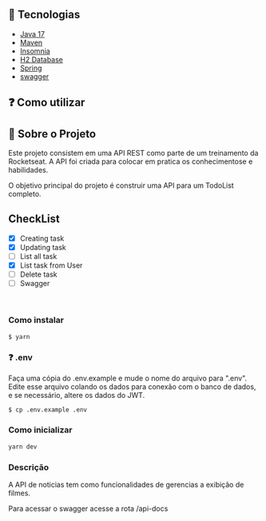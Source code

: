 ## 🚀 Tecnologias

- [Java 17](https://www.oracle.com/java/technologies/javase/jdk17-archive-downloads.html)
- [Maven](https://maven.apache.org/)
- [Insomnia](https://insomnia.rest/)
- [H2 Database](https://www.h2database.com/html/main.html)
- [Spring](https://spring.io/)
- [swagger](https://github.com/swagger-api/swagger-ui)

## ❓ Como utilizar

## 📑 Sobre o Projeto

Este projeto consistem em uma API REST como parte de um treinamento da Rocketseat. A API foi criada para colocar em pratica os conhecimentose e habilidades.

O objetivo principal do projeto é construir uma API para um TodoList completo.

## CheckList

- [x] Creating task
- [x] Updating task
- [ ] List all task
- [x] List task from User
- [ ] Delete task
- [ ] Swagger

<br>

### Como instalar

```bash
$ yarn
```

### ❓ .env

Faça uma cópia do .env.example e mude o nome do arquivo para ".env". Edite esse arquivo colando os dados para conexão com o banco de dados, e se necessário, altere os dados do JWT.

```bash
$ cp .env.example .env
```

### Como inicializar

```bash
yarn dev
```

### Descrição

A API de noticias tem como funcionalidades de gerencias a exibição de filmes.

Para acessar o swagger acesse a rota /api-docs
